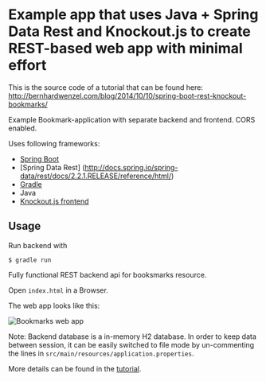 # Example app that uses Java + Spring Data Rest and Knockout.js to create REST-based web app with minimal effort

This is the source code of a tutorial that can be found here: <http://bernhardwenzel.com/blog/2014/10/10/spring-boot-rest-knockout-bookmarks/>

Example Bookmark-application with separate backend and frontend. CORS enabled. 

Uses following frameworks:

* [Spring Boot](http://docs.spring.io/spring-boot/docs/1.2.1.RELEASE/reference/htmlsingle/)
* [Spring Data Rest] (http://docs.spring.io/spring-data/rest/docs/2.2.1.RELEASE/reference/html/)
* [Gradle](http://gradle.org/documentation)
* Java
* [Knockout.js frontend](http://knockoutjs.com/documentation/introduction.html)

## Usage

Run backend with

    $ gradle run

Fully functional REST backend api for booksmarks resource.

Open `index.html` in a Browser.

The web app looks like this:

![Bookmarks web app](http://www.bernhardwenzel.com/assets/images/bookmarks-frontend.png)

Note: Backend database is a in-memory H2 database. In order to keep data between session, it can be easily switched to file mode by un-commenting the lines in `src/main/resources/application.properties`.

More details can be found in the [tutorial](http://bernhardwenzel.com/blog/2014/10/10/spring-boot-rest-knockout-bookmarks).
